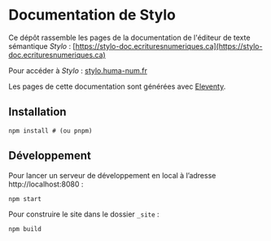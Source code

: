 # Documentation de Stylo

Ce dépôt rassemble les pages de la documentation de l'éditeur de texte sémantique _Stylo_ : [https://stylo-doc.ecrituresnumeriques.ca](https://stylo-doc.ecrituresnumeriques.ca)

Pour accéder à _Stylo_ : [stylo.huma-num.fr](https://stylo.huma-num.fr)

Les pages de cette documentation sont générées avec [Eleventy](https://www.11ty.dev/).

## Installation

```shell
npm install # (ou pnpm)
```

## Développement

Pour lancer un serveur de développement en local à l’adresse http://localhost:8080 :

```shell
npm start
```

Pour construire le site dans le dossier `_site` :

```shell
npm build
```
